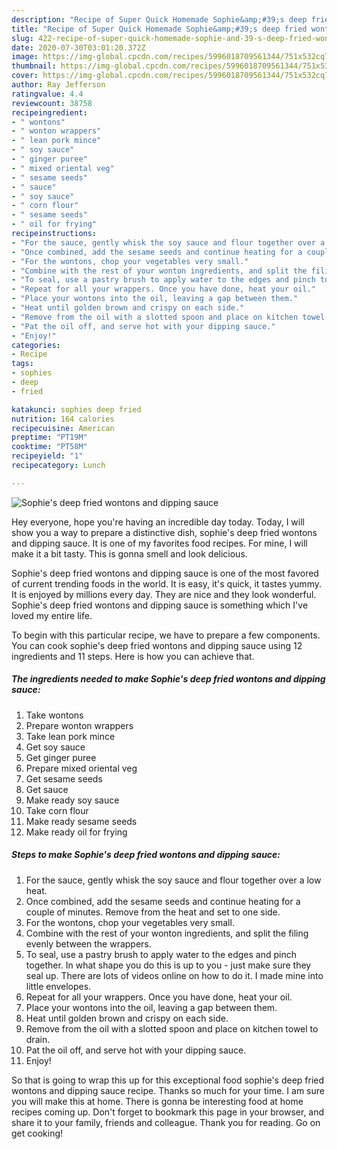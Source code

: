 ```yaml
---
description: "Recipe of Super Quick Homemade Sophie&amp;#39;s deep fried wontons and dipping sauce"
title: "Recipe of Super Quick Homemade Sophie&amp;#39;s deep fried wontons and dipping sauce"
slug: 422-recipe-of-super-quick-homemade-sophie-and-39-s-deep-fried-wontons-and-dipping-sauce
date: 2020-07-30T03:01:20.372Z
image: https://img-global.cpcdn.com/recipes/5996018709561344/751x532cq70/sophies-deep-fried-wontons-and-dipping-sauce-recipe-main-photo.jpg
thumbnail: https://img-global.cpcdn.com/recipes/5996018709561344/751x532cq70/sophies-deep-fried-wontons-and-dipping-sauce-recipe-main-photo.jpg
cover: https://img-global.cpcdn.com/recipes/5996018709561344/751x532cq70/sophies-deep-fried-wontons-and-dipping-sauce-recipe-main-photo.jpg
author: Ray Jefferson
ratingvalue: 4.4
reviewcount: 38758
recipeingredient:
- " wontons"
- " wonton wrappers"
- " lean pork mince"
- " soy sauce"
- " ginger puree"
- " mixed oriental veg"
- " sesame seeds"
- " sauce"
- " soy sauce"
- " corn flour"
- " sesame seeds"
- " oil for frying"
recipeinstructions:
- "For the sauce, gently whisk the soy sauce and flour together over a low heat."
- "Once combined, add the sesame seeds and continue heating for a couple of minutes. Remove from the heat and set to one side."
- "For the wontons, chop your vegetables very small."
- "Combine with the rest of your wonton ingredients, and split the filing evenly between the wrappers."
- "To seal, use a pastry brush to apply water to the edges and pinch together. In what shape you do this is up to you - just make sure they seal up. There are lots of videos online on how to do it. I made mine into little envelopes."
- "Repeat for all your wrappers. Once you have done, heat your oil."
- "Place your wontons into the oil, leaving a gap between them."
- "Heat until golden brown and crispy on each side."
- "Remove from the oil with a slotted spoon and place on kitchen towel to drain."
- "Pat the oil off, and serve hot with your dipping sauce."
- "Enjoy!"
categories:
- Recipe
tags:
- sophies
- deep
- fried

katakunci: sophies deep fried 
nutrition: 164 calories
recipecuisine: American
preptime: "PT19M"
cooktime: "PT58M"
recipeyield: "1"
recipecategory: Lunch

---
```



![Sophie&#39;s deep fried wontons and dipping sauce](https://img-global.cpcdn.com/recipes/5996018709561344/751x532cq70/sophies-deep-fried-wontons-and-dipping-sauce-recipe-main-photo.jpg)

Hey everyone, hope you're having an incredible day today. Today, I will show you a way to prepare a distinctive dish, sophie&#39;s deep fried wontons and dipping sauce. It is one of my favorites food recipes. For mine, I will make it a bit tasty. This is gonna smell and look delicious.



Sophie&#39;s deep fried wontons and dipping sauce is one of the most favored of current trending foods in the world. It is easy, it's quick, it tastes yummy. It is enjoyed by millions every day. They are nice and they look wonderful. Sophie&#39;s deep fried wontons and dipping sauce is something which I've loved my entire life.


To begin with this particular recipe, we have to prepare a few components. You can cook sophie&#39;s deep fried wontons and dipping sauce using 12 ingredients and 11 steps. Here is how you can achieve that.

<!--inarticleads1-->

##### The ingredients needed to make Sophie&#39;s deep fried wontons and dipping sauce:

1. Take  wontons
1. Prepare  wonton wrappers
1. Take  lean pork mince
1. Get  soy sauce
1. Get  ginger puree
1. Prepare  mixed oriental veg
1. Get  sesame seeds
1. Get  sauce
1. Make ready  soy sauce
1. Take  corn flour
1. Make ready  sesame seeds
1. Make ready  oil for frying




<!--inarticleads2-->

##### Steps to make Sophie&#39;s deep fried wontons and dipping sauce:

1. For the sauce, gently whisk the soy sauce and flour together over a low heat.
1. Once combined, add the sesame seeds and continue heating for a couple of minutes. Remove from the heat and set to one side.
1. For the wontons, chop your vegetables very small.
1. Combine with the rest of your wonton ingredients, and split the filing evenly between the wrappers.
1. To seal, use a pastry brush to apply water to the edges and pinch together. In what shape you do this is up to you - just make sure they seal up. There are lots of videos online on how to do it. I made mine into little envelopes.
1. Repeat for all your wrappers. Once you have done, heat your oil.
1. Place your wontons into the oil, leaving a gap between them.
1. Heat until golden brown and crispy on each side.
1. Remove from the oil with a slotted spoon and place on kitchen towel to drain.
1. Pat the oil off, and serve hot with your dipping sauce.
1. Enjoy!




So that is going to wrap this up for this exceptional food sophie&#39;s deep fried wontons and dipping sauce recipe. Thanks so much for your time. I am sure you will make this at home. There is gonna be interesting food at home recipes coming up. Don't forget to bookmark this page in your browser, and share it to your family, friends and colleague. Thank you for reading. Go on get cooking!
